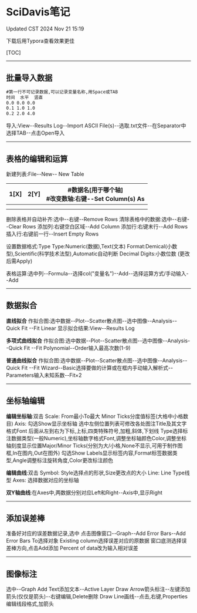 # SciDavis笔记
Updated CST 2024 Nov 21 15:19

下载后用Typora查看效果更佳

[TOC]

------

## 批量导入数据

```txt
#第一行不可记录数据,可以记录变量名称,用Space或TAB
时间	水平	竖直
0.0	0.0	0.0
0.1	1.0	1.0
0.2	2.0	4.0
```

导入:View--Results Log--Import ASCII File(s)--选取.txt文件--在Separator中选择TAB--点击Open导入

------

## 表格的编辑和运算

新建列表:File--New-- New Table

| 1[X] | 2[Y] | #数据名[用于哪个轴]<br />#改变数轴:右键--$\text{Set Column(s) As}$ |
| :--: | :--: | :----------------------------------------------------------: |
|      |      |                                                              |
|      |      |                                                              |

删除表格并自动补齐:选中--右键--Remove Rows
清除表格中的数据:选中--右键--Clear Rows
添加列:右键空白区域--Add Column
添加行:右键末行--Add Rows
插入行:右键前一行--Insert Empty Rows

设置数据格式:Type
Type:Numeric(数据),Text(文本)
Format:Demical(小数型),Scientific(科学技术法型),Automatic自动判断
Decimal Digits:小数位数
(更改后需Apply)

表格运算:选中列--Formula--选择col("变量名")--Add--选择运算方式/手动输入--Add

------

## 数据拟合

**直线拟合**
作拟合图:选中数据--Plot--Scatter散点图--选中图像--Analysis--Quick Fit --Fit Linear
显示拟合结果:View--Results Log

**多项式曲线拟合**
作拟合图:选中数据--Plot--Scatter散点图--选中图像--Analysis--Quick Fit --Fit Polynomial--Order输入最高次数(1-9)

**普通曲线拟合**
作拟合图:选中数据--Plot--Scatter散点图--选中图像--Analysis--Quick Fit --Fit Wizard--Basic选择要做的计算或在框内手动输入解析式--Parameters输入未知系数--Fit$\times2$

------

## 坐标轴编辑

**编辑坐标轴**:双击
Scale:
From最小To最大
Minor Ticks分度值标签(大格中小格数目)
Axis:
勾选Show显示坐标轴
选中左侧位置列表可修改各处图注Title及其文字格式Font
后面从左到右为下标,上标,四类特殊符号,加粗,斜体,下划线
Type选择标注数据类型(一般Numeric),坐标轴数字格式Font,调整坐标轴颜色Color,调整坐标轴刻度显示位置Major/Minor Ticks(分别为大/小格,None不显示,可用于制作图框,In在图内,Out在图外)
勾选Show Labels显示标签内容,Format标签数据类型,Angle调整标注旋转角度,Color更改标注颜色

**编辑曲线**:双击
Symbol:
Style选择点的形状,Size更改点的大小
Line:
Line Type线型
Axes:
选择数据对应的坐标轴

**双Y轴曲线**:在Axes中,两数据分别对应Left和Right--Axis中,显示Right

------

## 添加误差棒

准备好对应的误差数据记录,选中
点击图像窗口--Graph--Add Error Bars--Add Error Bars To选择对象
Existing column选择误差对应的原数据
窗口底测选择误差棒方向,点击Add添加
Percent of data改为输入相对误差

------

## 图像标注

选中--Graph
Add Text添加文本--Active Layer
Draw Arrow箭头标注--左键添加箭头(仅仅是箭头)--右键编辑,Delete删除
Draw Line画线--点击,右键,Properties编辑线段格式,加箭头
